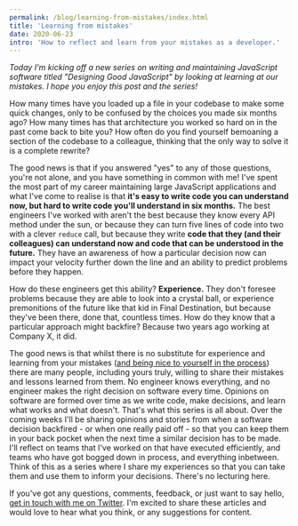 ```yaml
---
permalink: /blog/learning-from-mistakes/index.html
title: 'Learning from mistakes'
date: 2020-06-23
intro: 'How to reflect and learn from your mistakes as a developer.'
---
```


_Today I'm kicking off a new series on writing and maintaining JavaScript
software titled "Designing Good JavaScript" by looking at learning at our
mistakes. I hope you enjoy this post and the series!_

How many times have you loaded up a file in your codebase to make some quick
changes, only to be confused by the choices you made six months ago? How many
times has that architecture you worked so hard on in the past come back to bite
you? How often do you find yourself bemoaning a section of the codebase to a
colleague, thinking that the only way to solve it is a complete rewrite?

The good news is that if you answered "yes" to any of those questions, you're
not alone, and you have something in common with me! I've spent the most part of
my career maintaining large JavaScript applications and what I've come to
realise is that **it's easy to write code you can understand now, but hard to
write code you'll understand in six months.** The best engineers I've worked
with aren't the best because they know every API method under the sun, or
because they can turn five lines of code into two with a clever `reduce` call,
but because they write **code that they (and their colleagues) can understand
now and code that can be understood in the future.** They have an awareness of
how a particular decision now can impact your velocity further down the line and
an ability to predict problems before they happen.

How do these engineers get this ability? **Experience.** They don't foresee
problems because they are able to look into a crystal ball, or experience
premonitions of the future like that kid in Final Destination, but because
they've been there, done that, countless times. How do they know that a
particular approach might backfire? Because two years ago working at Company X,
it did.

The good news is that whilst there is no substitute for experience and learning
from your mistakes
([and being nice to yourself in the process](/blog/the-three-software-developers/))
there are many people, including yours truly, willing to share their mistakes
and lessons learned from them. No engineer knows everything, and no engineer
makes the right decision on software every time. Opinions on software are formed
over time as we write code, make decisions, and learn what works and what
doesn't. That's what this series is all about. Over the coming weeks I'll be
sharing opinions and stories from when a software decision backfired - or when
one really paid off - so that you can keep them in your back pocket when the
next time a similar decision has to be made. I'll reflect on teams that I've
worked on that have executed efficiently, and teams who have got bogged down in
process, and everything inbetween. Think of this as a series where I share my
experiences so that you can take them and use them to inform your decisions.
There's no lecturing here.

If you've got any questions, comments, feedback, or just want to say hello,
[get in touch with me on Twitter](https://www.twitter.com/Jack_Franklin). I'm
excited to share these articles and would love to hear what you think, or any
suggestions for content.
